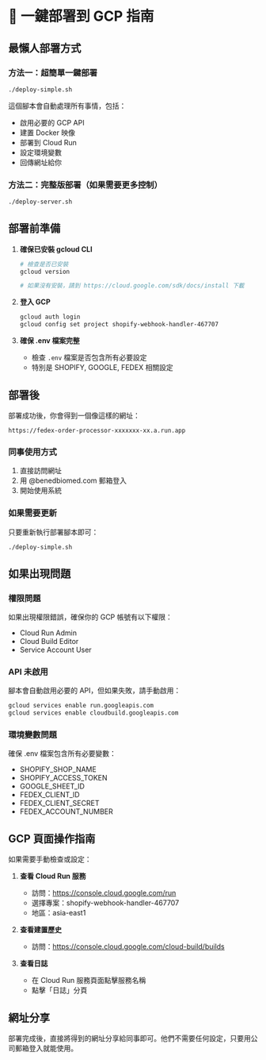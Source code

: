 # 🚀 一鍵部署到 GCP 指南

## 最懶人部署方式

### 方法一：超簡單一鍵部署

```bash
./deploy-simple.sh
```

這個腳本會自動處理所有事情，包括：

- 啟用必要的 GCP API
- 建置 Docker 映像
- 部署到 Cloud Run
- 設定環境變數
- 回傳網址給你

### 方法二：完整版部署（如果需要更多控制）

```bash
./deploy-server.sh
```

## 部署前準備

1. **確保已安裝 gcloud CLI**

   ```bash
   # 檢查是否已安裝
   gcloud version

   # 如果沒有安裝，請到 https://cloud.google.com/sdk/docs/install 下載
   ```

2. **登入 GCP**

   ```bash
   gcloud auth login
   gcloud config set project shopify-webhook-handler-467707
   ```

3. **確保 .env 檔案完整**
   - 檢查 `.env` 檔案是否包含所有必要設定
   - 特別是 SHOPIFY, GOOGLE, FEDEX 相關設定

## 部署後

部署成功後，你會得到一個像這樣的網址：

```
https://fedex-order-processor-xxxxxxx-xx.a.run.app
```

### 同事使用方式

1. 直接訪問網址
2. 用 @benedbiomed.com 郵箱登入
3. 開始使用系統

### 如果需要更新

只要重新執行部署腳本即可：

```bash
./deploy-simple.sh
```

## 如果出現問題

### 權限問題

如果出現權限錯誤，確保你的 GCP 帳號有以下權限：

- Cloud Run Admin
- Cloud Build Editor
- Service Account User

### API 未啟用

腳本會自動啟用必要的 API，但如果失敗，請手動啟用：

```bash
gcloud services enable run.googleapis.com
gcloud services enable cloudbuild.googleapis.com
```

### 環境變數問題

確保 .env 檔案包含所有必要變數：

- SHOPIFY_SHOP_NAME
- SHOPIFY_ACCESS_TOKEN
- GOOGLE_SHEET_ID
- FEDEX_CLIENT_ID
- FEDEX_CLIENT_SECRET
- FEDEX_ACCOUNT_NUMBER

## GCP 頁面操作指南

如果需要手動檢查或設定：

1. **查看 Cloud Run 服務**
   - 訪問：https://console.cloud.google.com/run
   - 選擇專案：shopify-webhook-handler-467707
   - 地區：asia-east1

2. **查看建置歷史**
   - 訪問：https://console.cloud.google.com/cloud-build/builds

3. **查看日誌**
   - 在 Cloud Run 服務頁面點擊服務名稱
   - 點擊「日誌」分頁

## 網址分享

部署完成後，直接將得到的網址分享給同事即可。他們不需要任何設定，只要用公司郵箱登入就能使用。
